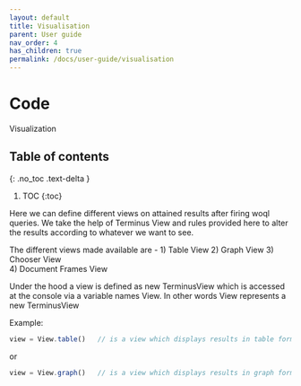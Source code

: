 ```yaml
---
layout: default
title: Visualisation
parent: User guide
nav_order: 4
has_children: true
permalink: /docs/user-guide/visualisation
---
```


# Code
Visualization

## Table of contents
{: .no_toc .text-delta }

1. TOC
{:toc}

Here we can define different views on attained results after firing woql queries. We take the help of Terminus View and rules provided here to alter the results according to whatever we want to see.

The different views made available are -
    1) Table View
    2) Graph View
    3) Chooser View   
    4) Document Frames View

Under the hood a view is defined as new TerminusView which is accessed at the console via a variable names View. In other words View represents a new TerminusView

Example:
```js
view = View.table()   // is a view which displays results in table format   
```
or

```js
view = View.graph()   // is a view which displays results in graph format   
```

